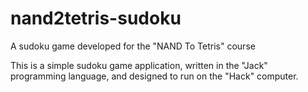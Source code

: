 # nand2tetris-sudoku

A sudoku game developed for the "NAND To Tetris" course

This is a simple sudoku game application, written in the "Jack"
programming language, and designed to run on the "Hack" computer.

